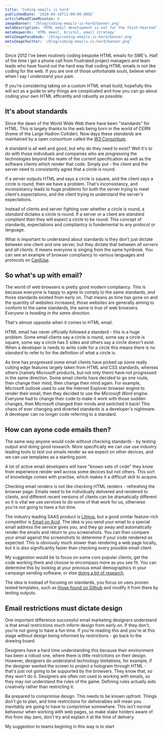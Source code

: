 ```yaml
---
title: 'Coding emails is hard'
publishedDate: '2020-04-16T11:00:00.000Z'
articleReadTimeMinutes: 6
imageBanner: '/blog/coding-emails-is-hard/banner.png'
metaDescription: 'HTML email development is not for the faint-hearted'
metaKeywords: 'HTML email, bristol, email strategy'
metaImageFacebook: '/blog/coding-emails-is-hard/banner.png'
metaImageTwitter: '/blog/coding-emails-is-hard/banner.png'
---
```


Since 2012 I've been routinely coding bespoke HTML emails for SME's. Half of the time I get a phone call from frustrated project managers and team leads who have found out the hard way that coding HTML emails is not like coding for the web. If you are one of those unfortunate souls, believe when when I say I understand your pain.

If you're considering taking on a custom HTML email build, hopefully this will act as a guide to why things are complicated and how you can go about coding your own HTML efficently and robustly as possible.

## It's about standards

Since the dawn of the World Wide Web there have been "standards" for HTML. This is largely thanks to the web being born in the world of CERN (home of the Large Hadron Collider). Now days these _standards_ are maintained by a open consortium called the [W3 Consortium](https://www.w3.org/).

A standard is all well and good, but why do they need to exist? Well it's to do with those individuals and companies who are progressing the technologies beyond the realm of the current specification as well as the software clients which render that code. Simply put - the client and the server need to consistantly agree that a circle is round.

If a server outputs HTML and says a circle is square, and the client says a circle is round, then we have a problem. That's inconsistancy, and inconsistancy leads to huge problems for both the server trying to meet client's expectations, and the client trying to understand the server's expectations.

Instead of clients and server fighting over whether a circle is round, a _standard_ dictates a circle is round. If a server or a client are _standard compliant_ then they will expect a circle to be round. This concept of standards, expectations and compliantcy is fundemental to any _protocol_ or language.

What is important to understand about standards is they don't just dictate between one client and one server, but they dictate that between _all servers_ and _all clients_. It means everyone is singing from the same hymbook. You can see an example of browser compliancy to various languages and protocols on [CanIUse](https://caniuse.com/#comparison).

## So what's up with email?

The world of web browsers is pretty good modern compliancy. This is because everyone is happy to agree to comply to the same standards, and those standards existed from early on. That means as time has gone on and the quantity of websites increased, those websites are generally aiming to conform to the same standards, the same is true of web browsers. _Everyone is heading in the same direction_.

That's almost opposite when it comes to HTML email.

HTML email has never officially followed a standard - this is a huge problem. Some email clients say a circle is round, some say a circle is square, some say a circle has 5 sides and others say a circle doesn't exist. When a developer is needs to write code for a circle this means there is no _standard_ to refer to for the definition of what a circle is.

As time has progressed some email clients have picked up some really cutting edge features largely taken from HTML and CSS standards, whereas others (namely Microsoft products, but not only them) have not progressed in the same direction. Some email clients have decided to go one route, then change their mind, then change their mind again. For example, Microsoft outlook used to use the Internet Explorer browser engine to render their email, then they decided to use the _Microsoft Word_ engine. Everyone had to change their code to make it work with those sudden changes, then Microsoft changed their minds and switched it back! This chaos of ever changing and diverted standards is a developer's nightmare. A developer can no longer code referring to a standard.

## How can ayone code emails then?

The same way anyone would code without checking standards - by testing output and doing good research. More specifically we can use use industry leading tools to test out emails render as we expect on other devices, and we can use templates as a starting point.

A lot of active email developers will have "known sets of code" they know from experience render well across some devices but not others. This sort of knowledge comes with practise, which makes it a difficult skill to acquire.

Checking email renders is not like checking HTML renders - refreshing the browser page. Emails need to be individually delivered and rendered to clients, and different recent versions of clients can be dramatically different so it is vital we use services to do some of that work for us, otherwise you're not going to have a fun time.

The industry leading SAAS product is [Litmus](http://litmus.com), but a good similar feature-rich competitor is [Email on Acid](https://www.emailonacid.com). The idea is you send your email to a special email address the service gives you, and they go away and automatically render the emails and return to you screenshots. You can then compare your email against the screenshots to determine if your code rendered as expected. This is obviously much slower than rendering a web page locally, but it is also significantly faster than checking every possible email client.

My suggestion would be to focus on some core popular clients, get the code working there and choose to encompass more as you see fit. You can determine this by looking at your previous email demographics in your campaign sending software, or else [doing a bit of research](https://www.campaignmonitor.com/resources/guides/most-popular-email-clients/).

The idea is instead of focusing on standards, you focus on uses proven tested templates, such as [those found on Github](https://github.com/leemunroe/responsive-html-email-template) and modify it from there by testing outputs.

## Email restrictions must dictate design

One important difference successful email marketing designers understand is that email restrictions much inform design from early on. If they don't, you're not going to have a fun time. If you're reading this and you're at this stage without design being informed by restrictions - go back to the drawing board.

Designers have a hard time understanding this because their environment has been a robust one, where there is little restrictions on their design. However, designers do understand technology limitations, for example, if the designer wanted the screen to project a hologram through HTML - that's just not going to be supported by the browsers. They know that, so they won't do it. Designers are often not used to working with emails, so they may not understand the rules of the game. Defining rules actually aids creatively rather than restricting it.

Be prepared to comprimise design. This needs to be known upfront. Things don't go to plan, and time restrictions for deliverables will mean you inevitably are going to have to comprimise somewhere. This isn't normal behavour when working with web pages, so make stake holders aware of this from day zero, don't try and explain it at the time of delivery.

My suggestion to teams begining in this way is to start
